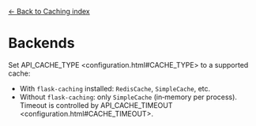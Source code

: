 [← Back to Caching index](index.md)

# Backends
Set API_CACHE_TYPE <configuration.html#CACHE_TYPE> to a supported cache:
- With `flask-caching` installed: `RedisCache`, `SimpleCache`, etc.
- Without `flask-caching`: only `SimpleCache` (in‑memory per process).
Timeout is controlled by API_CACHE_TIMEOUT <configuration.html#CACHE_TIMEOUT>.

